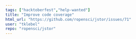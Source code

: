 ```yaml
---
tags: ["hacktoberfest","help-wanted"]
title: "Improve code coverage"
html_url: "https://github.com/ropensci/jstor/issues/71"
user: "tklebel"
repo: "ropensci/jstor"
---
```


